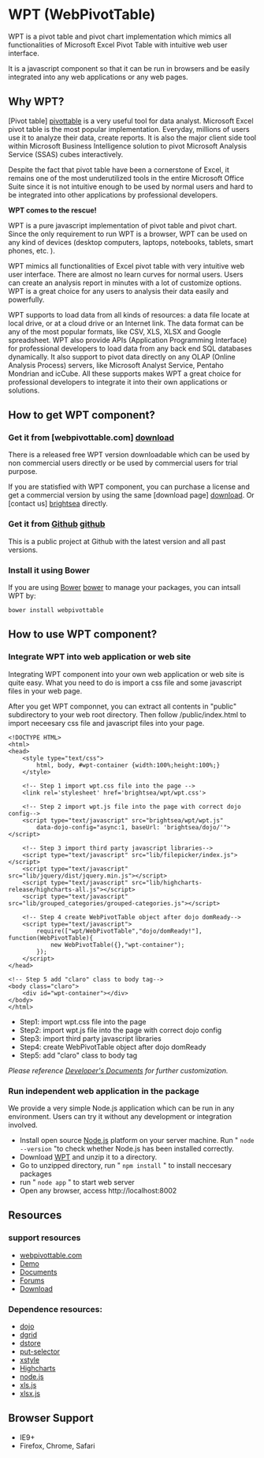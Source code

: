 # WPT (WebPivotTable)

WPT is a pivot table and pivot chart implementation which mimics all functionalities 
of Microsoft Excel Pivot Table with intuitive web user interface. 

It is a javascript component so that it can be run in browsers and be easily integrated 
into any web applications or any web pages.


## Why WPT?

[Pivot table] [pivottable] is a very useful tool for data analyst. Microsoft Excel pivot table is 
the most popular implementation. Everyday, millions of users use it to analyze their 
data, create reports. It is also the major client side tool within Microsoft Business
Intelligence solution to pivot Microsoft Analysis Service (SSAS) cubes interactively.

Despite the fact that pivot table have been a cornerstone of Excel, it remains
one of the most underutilized tools in the entire Microsoft Office Suite since 
it is not intuitive enough to be used by normal users and hard to be integrated 
into other applications by professional developers.

**WPT comes to the rescue!**

WPT is a pure javascript implementation of pivot table and pivot chart.
Since the only requirement to run WPT is a browser, WPT can be used on any kind of 
devices (desktop computers, laptops, notebooks, tablets, smart phones, etc. ). 

WPT mimics all functionalities of Excel pivot table with very intuitive web user
interface. There are almost no learn curves for normal users. Users can create an
analysis report in minutes with a lot of customize options. WPT is a great 
choice for any users to analysis their data easily and powerfully.

WPT supports to load data from all kinds of resources: a data file locate 
at local drive, or at a cloud drive or an Internet link. The data format can be 
any of the most popular formats, like CSV, XLS, XLSX and Google spreadsheet. 
WPT also provide APIs (Application Programming Interface) for professional developers 
to load data from any back end SQL databases dynamically. 
It also support to pivot data directly on any OLAP (Online Analysis Process) servers, 
like Microsoft Analyst Service, Pentaho Mondrian and icCube. 
All these supports makes WPT a great choice for professional developers to 
integrate it into their own applications or solutions.

[pivottable]: http://en.wikipedia.org/wiki/Pivot_table


## How to get WPT component?

### Get it from [webpivottable.com] [download]

There is a released free WPT version downloadable which can be used by non 
commercial users directly or be used by commercial users for trial purpose. 

If you are statisfied with WPT component, you can purchase a license and
get a commercial version by using the same [download page] [download]. Or 
[contact us] [brightsea] directly.


### Get it from [Github] [github]

This is a public project at Github with the latest version and all past versions.

### Install it using Bower

If you are using [Bower] [bower] to manage your packages, you can intsall WPT by:   

    bower install webpivottable

[download]: http://webpivottable.com/download
[github]: https://github.com/bright-sea/webpivottable
[brightsea]: http://brightsea.ca/contact
[bower]: http://bower.io/

## How to use WPT component?

### Integrate WPT into web application or web site

Integrating WPT component into your own web application or web site is quite easy. 
What you need to do is import a css file and some javascript files in your 
web page.

After you get WPT componnet, you can extract all contents in "public" subdirectory
to your web root directory. Then follow /public/index.html to import neceesary css file
and javascript files into your page.
    
    <!DOCTYPE HTML>
    <html>
    <head>
        <style type="text/css">
            html, body, #wpt-container {width:100%;height:100%;}
        </style>
    
        <!-- Step 1 import wpt.css file into the page -->
        <link rel='stylesheet' href='brightsea/wpt/wpt.css'>    
    
        <!-- Step 2 import wpt.js file into the page with correct dojo config-->
        <script type="text/javascript" src="brightsea/wpt/wpt.js"  
            data-dojo-config="async:1, baseUrl: 'brightsea/dojo/'"></script> 
        
        <!-- Step 3 import third party javascript libraries-->    
        <script type="text/javascript" src="lib/filepicker/index.js"></script>
        <script type="text/javascript" src="lib/jquery/dist/jquery.min.js"></script>
        <script type="text/javascript" src="lib/highcharts-release/highcharts-all.js"></script>
        <script type="text/javascript" src="lib/grouped_categories/grouped-categories.js"></script>
    
        <!-- Step 4 create WebPivotTable object after dojo domReady-->
        <script type="text/javascript">
            require(["wpt/WebPivotTable","dojo/domReady!"], function(WebPivotTable){
                new WebPivotTable({},"wpt-container");
            });
    	</script>
    </head>
    
    <!-- Step 5 add "claro" class to body tag-->
    <body class="claro">
    	<div id="wpt-container"></div>
    </body>
    </html>


* Step1: import wpt.css file into the page
* Step2: import wpt.js file into the page with correct dojo config
* Step3: import third party javascript libraries
* Step4: create WebPivotTable object after dojo domReady
* Step5: add "claro" class to body tag

_Please reference [Developer's Documents](doc/index.md) for further customization._    


### Run independent web application in the package

We provide a very simple Node.js application which can be run in any environment. 
Users can try it without any development or integration involved.


* Install open source [Node.js](http://nodejs.org) platform on your server machine.
  Run " `node --version` "to check whether Node.js has been installed correctly.
* Download [WPT](http://webpivottable.com/download) and unzip it to a directory.
* Go to unzipped directory, run " `npm install` " to install neccesary packages
* run " `node app` " to start web server
* Open any browser, access http://localhost:8002


## Resources 

### support resources

* [webpivottable.com](http://webpivottable.com/)
* [Demo](http://webpivottable.com/demo) 
* [Documents](http://webpivottable.com/documents)
* [Forums](http://brightsea.ca/forum) 
* [Download](http://webpivottable.com/download)

 
### Dependence resources:

* [dojo](http://dojotoolkit.org/) 
* [dgrid](https://github.com/SitePen/dgrid)
* [dstore](https://github.com/sitepen/dstore) 
* [put-selector](https://github.com/kriszyp/put-selector) 
* [xstyle](https://github.com/kriszyp/xstyle)
* [Highcharts](http://www.highcharts.com/)
* [node.js](http://nodejs.org/)
* [xls.js]( https://github.com/SheetJS/js-xls)
* [xlsx.js](https://github.com/SheetJS/js-xlsx)

 
## Browser Support

* IE9+
* Firefox, Chrome, Safari

